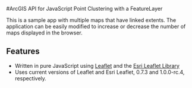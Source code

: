 #ArcGIS API for JavaScript Point Clustering with a FeatureLayer

This is a sample app with multiple maps that have linked extents.  The application can be easily modified to increase or decrease the number of maps displayed in the browser.


## Features

* Written in pure JavaScript using [Leaflet](http://leafletjs.com/index.html) and the [Esri Leaflet Library](https://github.com/Esri/esri-leaflet)
* Uses current versions of Leaflet and Esri Leaflet, 0.7.3 and 1.0.0-rc.4, respectively.

